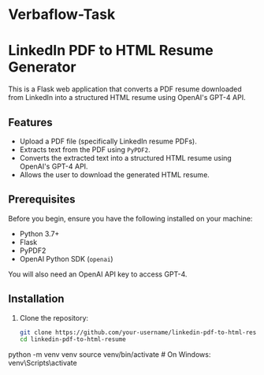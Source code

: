 # Verbaflow-Task

# LinkedIn PDF to HTML Resume Generator

This is a Flask web application that converts a PDF resume downloaded from LinkedIn into a structured HTML resume using OpenAI's GPT-4 API.

## Features
- Upload a PDF file (specifically LinkedIn resume PDFs).
- Extracts text from the PDF using `PyPDF2`.
- Converts the extracted text into a structured HTML resume using OpenAI's GPT-4 API.
- Allows the user to download the generated HTML resume.

## Prerequisites

Before you begin, ensure you have the following installed on your machine:

- Python 3.7+
- Flask
- PyPDF2
- OpenAI Python SDK (`openai`)

You will also need an OpenAI API key to access GPT-4.

## Installation

1. Clone the repository:

   ```bash
   git clone https://github.com/your-username/linkedin-pdf-to-html-resume.git
   cd linkedin-pdf-to-html-resume

python -m venv venv
source venv/bin/activate   # On Windows: venv\Scripts\activate

